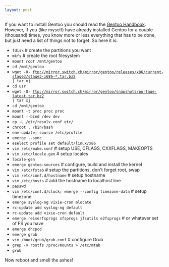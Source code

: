 ```yaml
---
layout: post
---
```

If you want to install Gentoo you should read the [Gentoo Handbook](http://www.gentoo.org/doc/en/handbook/index.xml). However, if you (like myself) have already installed Gentoo for a couple (thousand) times, you know more or less everything that has to be done, but just need a list of things not to forget. So here it is:

* <code>fdisk</code> # create the partitions you want
* <code>mkfs</code> # create the root filesystem
* <code>mount *root* /mnt/gentoo</code>
* <code>cd /mnt/gentoo</code>
* <code>wget -O- ftp://mirror.switch.ch/mirror/gentoo/releases/x86/current-stage3/stage3-i686-*.tar.bz2 | tar xj</code>
* <code>cd usr</code>
* <code>wget -O- ftp://mirror.switch.ch/mirror/gentoo/snapshots/portage-latest.tar.bz2 | tar xj</code>
* <code>cd /mnt/gentoo</code>
* <code>mount -t proc proc proc</code>
* <code>mount --bind /dev dev</code>
* <code>cp -L /etc/resolv.conf etc/</code>
* <code>chroot . /bin/bash</code>
* <code>env-update; source /etc/profile</code>
* <code>emerge --sync</code>
* <code>eselect profile set default/linux/x86</code>
* <code>vim /etc/make.conf</code> # setup USE, CFLAGS, CXXFLAGS, MAKEOPTS
* <code>vim /etc/locale.gen</code> # setup locales
* <code>locale-gen</code>
* <code>emerge gentoo-sources</code> # configure, build and install the kernel
* <code>vim /etc/fstab</code> # setup the partitions, don't forget root, swap
* <code>vim /etc/conf.d/hostname</code> # setup hostname
* <code>vim /etc/hosts</code> # add the hostname to localhost line
* <code>passwd</code>
* <code>vim /etc/conf.d/clock; emerge --config timezone-data</code> # setup timezone
* <code>emerge syslog-ng vixie-cron mlocate</code>
* <code>rc-update add syslog-ng default</code>
* <code>rc-update add vixie-cron default</code>
* <code>emerge reiserfsprogs xfsprogs jfsutils e2fsprogs</code> # or whatever set of FS you have
* <code>emerge dhcpcd</code>
* <code>emerge grub</code>
* <code>vim /boot/grub/grub.conf</code> # configure Grub
* <code>grep -v rootfs /proc/mounts > /etc/mtab</code>
* <code>grub</code>

Now reboot and smell the ashes!